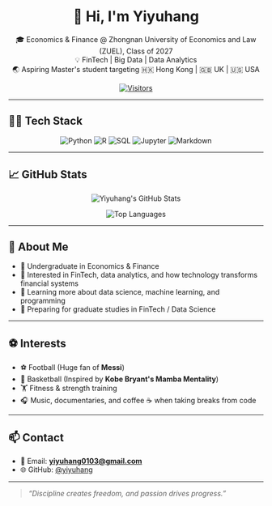 <div align="center">

# 👋 Hi, I'm Yiyuhang  
🎓 Economics & Finance @ Zhongnan University of Economics and Law (ZUEL), Class of 2027  
💡 FinTech | Big Data | Data Analytics  
🌏 Aspiring Master's student targeting 🇭🇰 Hong Kong | 🇬🇧 UK | 🇺🇸 USA


[![Visitors](https://komarev.com/ghpvc/?username=yiyuhang&color=blue&style=flat&label=VISITORS)](https://github.com/yiyuhang)

</div>

---

## 🧑‍💻 Tech Stack
<div align="center">

![Python](https://img.shields.io/badge/Python-3776AB?style=for-the-badge&logo=python&logoColor=white)
![R](https://img.shields.io/badge/R-276DC3?style=for-the-badge&logo=r&logoColor=white)
![SQL](https://img.shields.io/badge/SQL-4479A1?style=for-the-badge&logo=postgresql&logoColor=white)
![Jupyter](https://img.shields.io/badge/Jupyter-F37626?style=for-the-badge&logo=jupyter&logoColor=white)
![Markdown](https://img.shields.io/badge/Markdown-000000?style=for-the-badge&logo=markdown&logoColor=white)

</div>

---

## 📈 GitHub Stats
<div align="center">

![Yiyuhang's GitHub Stats](https://github-readme-stats.vercel.app/api?username=yiyuhang&show_icons=true&theme=tokyonight&hide_border=true&count_private=true)

![Top Languages](https://github-readme-stats.vercel.app/api/top-langs/?username=yiyuhang&layout=compact&theme=tokyonight&hide_border=true)

</div>

---

## 🙋 About Me

- 📘 Undergraduate in Economics & Finance  
- 🔎 Interested in FinTech, data analytics, and how technology transforms financial systems  
- 🌱 Learning more about data science, machine learning, and programming  
- 🎯 Preparing for graduate studies in FinTech / Data Science

---

## ⚽ Interests

- ⚽ Football (Huge fan of **Messi**)  
- 🏀 Basketball (Inspired by **Kobe Bryant's Mamba Mentality**)  
- 🏋️ Fitness & strength training  
- 🎧 Music, documentaries, and coffee ☕ when taking breaks from code

---

## 📫 Contact

- 📧 Email: **yiyuhang0103@gmail.com**  
- 🌐 GitHub: [@yiyuhang](https://github.com/yiyuhang)

---

> *“Discipline creates freedom, and passion drives progress.”*
